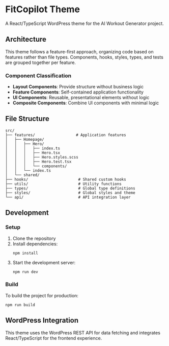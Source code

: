 # FitCopilot Theme

A React/TypeScript WordPress theme for the AI Workout Generator project.

## Architecture

This theme follows a feature-first approach, organizing code based on features rather than file types. Components, hooks, styles, types, and tests are grouped together per feature.

### Component Classification
- **Layout Components**: Provide structure without business logic
- **Feature Components**: Self-contained application functionality
- **UI Components**: Reusable, presentational elements without logic
- **Composite Components**: Combine UI components with minimal logic

## File Structure

```
src/
├── features/                  # Application features
│   ├── Homepage/
│   │   ├── Hero/
│   │   │   ├── index.ts
│   │   │   ├── Hero.tsx
│   │   │   ├── Hero.styles.scss
│   │   │   ├── Hero.test.tsx
│   │   │   └── components/
│   │   └── index.ts
│   └── shared/
├── hooks/                      # Shared custom hooks
├── utils/                      # Utility functions
├── types/                      # Global type definitions
├── styles/                     # Global styles and theme
└── api/                        # API integration layer
```

## Development

### Setup

1. Clone the repository
2. Install dependencies:
   ```
   npm install
   ```
3. Start the development server:
   ```
   npm run dev
   ```

### Build

To build the project for production:
```
npm run build
```

## WordPress Integration

This theme uses the WordPress REST API for data fetching and integrates React/TypeScript for the frontend experience. 